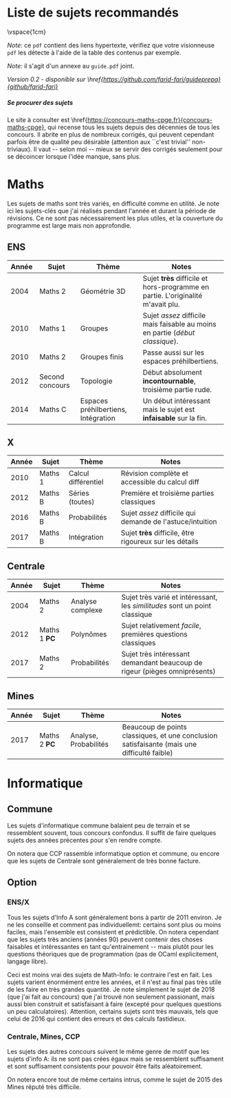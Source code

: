 # Liste de sujets recommandés

\vspace{1cm}

*Note*: ce `pdf` contient des liens hypertexte, vérifiez que votre visionneuse `pdf` les détecte à l'aide de la table des contenus par exemple.

*Note*: il s'agit d'un annexe au `guide.pdf` joint.

*Version 0.2* - *disponible sur \href{https://github.com/farid-fari/guideprepa}{github/farid-fari}*

##### Se procurer des sujets
Le site à consulter est \href{https://concours-maths-cpge.fr}{concours-maths-cpge}, qui recense tous les sujets depuis des décennies de tous les concours.
Il abrite en plus de nombreux corrigés, qui peuvent cependant parfois être de qualité peu désirable (attention aux ``c'est trivial'' non-triviaux).
Il vaut -- selon moi -- mieux se servir des corrigés seulement pour se décoincer lorsque l'idée manque, sans plus.

# Maths
Les sujets de maths sont très variés, en difficulté comme en utilité.
Je note ici les sujets-clés que j'ai réalisés pendant l'année et durant la période de révisions.
Ce ne sont pas nécessairement les plus utiles, et la couverture du programme est large mais non approfondie.

## ENS
| Année | Sujet           | Thème                               | Notes |
| ----- | --------------- | ----------------------------------- | ----- |
| 2004  | Maths 2         | Géométrie 3D                        | Sujet **très** difficile et hors-programme en partie. L'originalité m'avait plu. |
| 2010  | Maths 1         | Groupes                             | Sujet *assez* difficile mais faisable au moins en partie (*début classique*). |
| 2010  | Maths 2         | Groupes finis                       | Passe aussi sur les espaces préhilbertiens. |
| 2012  | Second concours | Topologie                           | Début absolument **incontournable**, troisième partie rude. |
| 2014  | Maths C         | Espaces préhilbertiens, Intégration | Un début intéressant mais le sujet est **infaisable** sur la fin. |

## X
| Année | Sujet           | Thème                               | Notes |
| ----- | --------------- | ----------------------------------- | ----- |
| 2010  | Maths 1         | Calcul différentiel                 | Révision complète et accessible du calcul diff |
| 2012  | Maths B         | Séries (toutes)                     | Première et troisième parties classiques |
| 2016  | Maths B         | Probabilités                        | Sujet *assez* difficile qui demande de l'astuce/intuition |
| 2017  | Maths B         | Intégration                         | Sujet **très** difficile, être rigoureux sur les détails |

## Centrale
| Année | Sujet           | Thème                               | Notes |
| ----- | --------------- | ----------------------------------- | ----- |
| 2004  | Maths 2         | Analyse complexe                    | Sujet très varié et intéressant, les *similitudes* sont un point classique |
| 2012  | Maths 1 **PC**  | Polynômes                           | Sujet relativement *facile*, premières questions classiques |
| 2017  | Maths 2         | Probabilités                        | Sujet très intéressant demandant beaucoup de rigeur (pièges omniprésents) |

## Mines
| Année | Sujet           | Thème                               | Notes |
| ----- | --------------- | ----------------------------------- | ----- |
| 2017  | Maths 2 **PC**  | Analyse, Probabilités               | Beaucoup de points classiques, et une conclusion satisfaisante (mais une difficulté faible) |

# Informatique
## Commune
Les sujets d'informatique commune balaient peu de terrain et se ressemblent souvent, tous concours confondus.
Il suffit de faire quelques sujets des années précentes pour s'en rendre compte.

On notera que CCP rassemble informatique option et commune, ou encore que les sujets de Centrale sont généralement de très bonne facture.

## Option
### ENS/X
Tous les sujets d'Info A sont généralement bons à partir de 2011 environ.
Je ne les conseille et comment pas individuellemt: certains sont plus ou moins faciles, mais l'ensemble est consistent et prédictible. 
On notera cependant que les sujets très anciens (années 90) peuvent contenir des choses faisables et intéressantes en tant qu'entrainement -- mais plutôt pour les questions théoriques que de programmation (pas de OCaml explicitement, langage libre).

Ceci est moins vrai des sujets de Math-Info: le contraire l'est en fait.
Les sujets varient énormément entre les années, et il n'est au final pas très utile de les faire en très grandes quantité.
Je note simplement le sujet de 2018 (que j'ai fait au concours) que j'ai trouvé non seulement passionant, mais aussi bien construit et satisfaisant à faire (excepté pour quelques questions un peu calculatoires).
Attention, certains sujets sont très mauvais, tels que celui de 2016 qui contient des erreurs et des calculs fastidieux.

### Centrale, Mines, CCP
Les sujets des autres concours suivent le même genre de motif que les sujets d'info A: ils ne sont pas crées égaux mais se ressemblent suffisament et sont suffisament consistents pour pouvoir être faits aléatoirement.

On notera encore tout de même certains intrus, comme le sujet de 2015 des Mines réputé très difficile.

